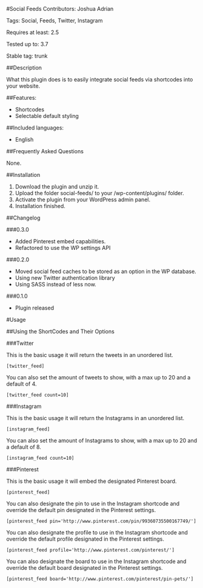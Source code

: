 #Social Feeds
Contributors: Joshua Adrian

Tags: Social, Feeds, Twitter, Instagram

Requires at least: 2.5

Tested up to: 3.7

Stable tag: trunk

##Description

What this plugin does is to easily integrate social feeds via shortcodes into your website.

##Features:

* Shortcodes
* Selectable default styling

##Included languages:

* English

##Frequently Asked Questions

None.

##Installation

1. Download the plugin and unzip it.
2. Upload the folder social-feeds/ to your /wp-content/plugins/ folder.
3. Activate the plugin from your WordPress admin panel.
4. Installation finished.

##Changelog

###0.3.0

* Added Pinterest embed capabilities.
* Refactored to use the WP settings API

###0.2.0

* Moved social feed caches to be stored as an option in the WP database.
* Using new Twitter authentication library
* Using SASS instead of less now.

###0.1.0

* Plugin released

#Usage

##Using the ShortCodes and Their Options</h2>
					
###Twitter
					
This is the basic usage it will return the tweets in an unordered list.

	[twitter_feed]

You can also set the amount of tweets to show, with a max up to 20 and a default of 4.

	[twitter_feed count=10]

###Instagram
					
This is the basic usage it will return the Instagrams in an unordered list.

	[instagram_feed]

You can also set the amount of Instagrams to show, with a max up to 20 and a default of 8.

	[instagram_feed count=10]

###Pinterest
					
This is the basic usage it will embed the designated Pinterest board.

	[pinterest_feed]

You can also designate the pin to use in the Instagram shortcode and override the default pin designated in the Pinterest settings.

	[pinterest_feed pin='http://www.pinterest.com/pin/99360735500167749/']

You can also designate the profile to use in the Instagram shortcode and override the default profile designated in the Pinterest settings.

	[pinterest_feed profile='http://www.pinterest.com/pinterest/']

You can also designate the board to use in the Instagram shortcode and override the default board designated in the Pinterest settings.

	[pinterest_feed board='http://www.pinterest.com/pinterest/pin-pets/']